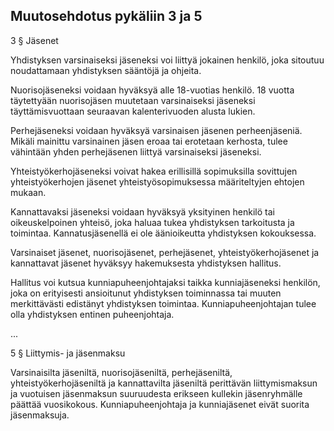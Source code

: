 
Muutosehdotus pykäliin 3 ja 5
--------------------------------

3 § Jäsenet

Yhdistyksen varsinaiseksi jäseneksi voi liittyä jokainen henkilö, joka
sitoutuu noudattamaan yhdistyksen sääntöjä ja ohjeita.

Nuorisojäseneksi voidaan hyväksyä alle 18-vuotias henkilö. 18 vuotta
täytettyään nuorisojäsen muutetaan varsinaiseksi jäseneksi
täyttämisvuottaan seuraavan kalenterivuoden alusta lukien.

Perhejäseneksi voidaan hyväksyä varsinaisen jäsenen perheenjäseniä.
Mikäli mainittu varsinainen jäsen eroaa tai erotetaan kerhosta, tulee
vähintään yhden perhejäsenen liittyä varsinaiseksi jäseneksi.

Yhteistyökerhojäseneksi voivat hakea erillisillä sopimuksilla sovittujen
yhteistyökerhojen jäsenet yhteistyösopimuksessa määriteltyjen ehtojen
mukaan.

Kannattavaksi jäseneksi voidaan hyväksyä yksityinen henkilö tai
oikeuskelpoinen yhteisö, joka haluaa tukea yhdistyksen tarkoitusta ja
toimintaa. Kannatusjäsenellä ei ole äänioikeutta yhdistyksen
kokouksessa.

Varsinaiset jäsenet, nuorisojäsenet, perhejäsenet, yhteistyökerhojäsenet
ja kannattavat jäsenet hyväksyy hakemuksesta yhdistyksen hallitus.

Hallitus voi kutsua kunniapuheenjohtajaksi taikka kunniajäseneksi
henkilön, joka on erityisesti ansioitunut yhdistyksen toiminnassa tai
muuten merkittävästi edistänyt yhdistyksen toimintaa.
Kunniapuheenjohtajan tulee olla yhdistyksen entinen puheenjohtaja. 

...

5 § Liittymis- ja jäsenmaksu

Varsinaisilta jäseniltä, nuorisojäseniltä, perhejäseniltä,
yhteistyökerhojäseniltä ja kannattavilta jäseniltä perittävän
liittymismaksun ja vuotuisen jäsenmaksun suuruudesta erikseen kullekin
jäsenryhmälle päättää vuosikokous. Kunniapuheenjohtaja ja kunniajäsenet
eivät suorita jäsenmaksuja.

